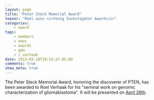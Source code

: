 ```yaml
---
layout: page
title: "Peter Steck Memorial Award"
teaser: "Roel wins <i>Young Investigator Award</i>"
categories:
    - award
tags:
    - members
    - news
    - awards
    - gbm
    - r_verhaak
date: 2013-03-10T10:14:27-05:00
comments: true
show_meta: true
---
```


The Peter Steck Memorial Award, honoring the discoverer of PTEN, has been awarded to Roel Verhaak for his "seminal work on genomic characterization of gliomablastoma". It will be presented on [April 26th](http://www3.mdanderson.org/calendar/event/Peter_Steck_Memorial_Award_and_Lecture_19220.html).
